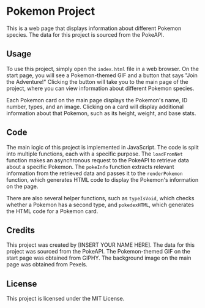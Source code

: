 # Pokemon Project

This is a web page that displays information about different Pokemon species. The data for this project is sourced from the PokeAPI.

## Usage

To use this project, simply open the `index.html` file in a web browser. On the start page, you will see a Pokemon-themed GIF and a button that says "Join the Adventure!" Clicking the button will take you to the main page of the project, where you can view information about different Pokemon species.

Each Pokemon card on the main page displays the Pokemon's name, ID number, types, and an image. Clicking on a card will display additional information about that Pokemon, such as its height, weight, and base stats.

## Code

The main logic of this project is implemented in JavaScript. The code is split into multiple functions, each with a specific purpose. The `loadFromNet` function makes an asynchronous request to the PokeAPI to retrieve data about a specific Pokemon. The `pokeInfo` function extracts relevant information from the retrieved data and passes it to the `renderPokemon` function, which generates HTML code to display the Pokemon's information on the page.

There are also several helper functions, such as `typeIsVoid`, which checks whether a Pokemon has a second type, and `pokedexHTML`, which generates the HTML code for a Pokemon card.

## Credits

This project was created by [INSERT YOUR NAME HERE]. The data for this project was sourced from the PokeAPI. The Pokemon-themed GIF on the start page was obtained from GIPHY. The background image on the main page was obtained from Pexels.

## License

This project is licensed under the MIT License.
